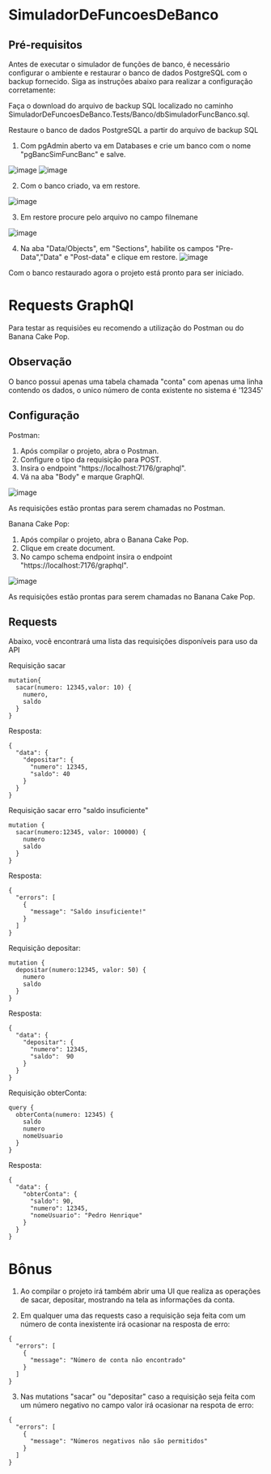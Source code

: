 # SimuladorDeFuncoesDeBanco


## Pré-requisitos
Antes de executar o simulador de funções de banco, é necessário configurar o ambiente e restaurar o banco de dados PostgreSQL com o backup fornecido. Siga as instruções abaixo para realizar a configuração corretamente:

Faça o download do arquivo de backup SQL localizado no caminho SimuladorDeFuncoesDeBanco.Tests/Banco/dbSimuladorFuncBanco.sql.

Restaure o banco de dados PostgreSQL a partir do arquivo de backup SQL

1. Com pgAdmin aberto va em Databases e crie um banco com o nome "pgBancSimFuncBanc" e salve.

![image](https://user-images.githubusercontent.com/77450396/226703544-7a0d9630-9587-4e82-ad73-c9b78be3a082.png)
![image](https://user-images.githubusercontent.com/77450396/226703867-26d203d4-6b71-4026-84d2-fb11043dbc38.png)

2. Com o banco criado, va em restore.

![image](https://user-images.githubusercontent.com/77450396/226704322-570bee35-4d97-4e5a-8e16-72c9f99456fc.png)

3. Em restore procure pelo arquivo no campo filnemane 

![image](https://user-images.githubusercontent.com/77450396/226704939-a4e060f8-e473-4b1a-9a6f-4cf71d20112d.png)

4. Na aba "Data/Objects", em "Sections", habilite os campos "Pre-Data","Data" e "Post-data" e clique em restore.
![image](https://user-images.githubusercontent.com/77450396/226705895-4e206da6-3c15-493a-9d6b-95cfddad78b2.png)

Com o banco restaurado agora o projeto está pronto para ser iniciado.

# Requests GraphQl
Para testar as requisiões eu recomendo a utilização do Postman ou do Banana Cake Pop.

## Observação
O banco possui apenas uma tabela chamada "conta" com apenas uma linha contendo os dados, o unico número de conta existente no sistema é '12345'

## Configuração
Postman:
1. Após compilar o projeto, abra o Postman.
2. Configure o tipo da requisição para POST.
3. Insira o endpoint "https://localhost:7176/graphql".
4. Vá na aba "Body" e marque GraphQl.

![image](https://user-images.githubusercontent.com/77450396/226717694-6f313282-d072-47a7-9db9-b8b6932d8377.png)

As requisições estão prontas para serem chamadas no Postman.

Banana Cake Pop:
1. Após compilar o projeto, abra o Banana Cake Pop.
2. Clique em create document.
3. No campo schema endpoint insira o endpoint "https://localhost:7176/graphql".

![image](https://user-images.githubusercontent.com/77450396/226719213-dafa2ce8-77fc-4923-88b7-f349d8c5e5c6.png)

As requisições estão prontas para serem chamadas no Banana Cake Pop.

## Requests
Abaixo, você encontrará uma lista das requisições disponíveis para uso da API

Requisição sacar
```
mutation{
  sacar(numero: 12345,valor: 10) {
    numero,
    saldo
  }
}
```
Resposta:

```
{
  "data": {
    "depositar": {
      "numero": 12345,
      "saldo": 40
    }
  }
}
```

Requisição sacar erro "saldo insuficiente"

```
mutation {
  sacar(numero:12345, valor: 100000) {
    numero
    saldo
  }
}
```

Resposta:
```
{
  "errors": [
    {
      "message": "Saldo insuficiente!"
    }
  ]
}
```

Requisição depositar:

```
mutation {
  depositar(numero:12345, valor: 50) {
    numero
    saldo
  }
}
```
Resposta:

```
{
  "data": {
    "depositar": {
      "numero": 12345,
      "saldo":  90
    }
  }
}
```

Requisição obterConta:

```
query {
  obterConta(numero: 12345) {
    saldo
    numero
    nomeUsuario
  }
}
```
Resposta:

```
{
  "data": {
    "obterConta": {
      "saldo": 90,
      "numero": 12345,
      "nomeUsuario": "Pedro Henrique"
    }
  }
}
```

# Bônus

1. Ao compilar o projeto irá também abrir uma UI que realiza as operações de sacar, depositar, mostrando na tela as informações da conta.

2. Em qualquer uma das requests caso a requisição seja feita com um número de conta inexistente irá ocasionar na resposta de erro:

```
{
  "errors": [
    {
      "message": "Número de conta não encontrado"
    }
  ]
}
```
3. Nas mutations "sacar" ou "depositar" caso a requisição seja feita com um número  negativo no campo valor irá ocasionar na respota de erro:

```
{
  "errors": [
    {
      "message": "Números negativos não são permitidos"
    }
  ]
}
```







